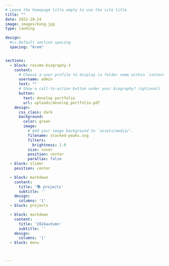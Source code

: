 ```yaml
---
# Leave the homepage title empty to use the site title
title: ""
date: 2022-10-24
image: images/kong.jpg
type: landing

design:
  #\= Default section spacing
  spacing: "6rem"


sections:
  - block: resume-biography-3
    content:
      # Choose a user profile to display (a folder name within `content/authors/`)
      username: admin
      text: ""
      # Show a call-to-action button under your biography? (optional)
      button:
        text: develop portfolio
        url: uploads/develop_portfolio.pdf
    design:
      css_class: dark
      background:
        color: green
        image:
          # Add your image background to `assets/media/`.
          filename: stacked-peaks.svg
          filters:
            brightness: 1.0
          size: cover
          position: center
          parallax: false
  - block: slider
    position: center

  - block: markdown
    content:
      title: '📚 projects'
      subtitle: ''
    design:
      columns: '1'
  - block: projects

  - block: markdown
    content:
      title: '2024autumn'
      subtitle: ''
    design:
      columns: '1'
  - block: menu



---
```

